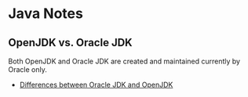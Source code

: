 # Java Notes

## OpenJDK vs. Oracle JDK
Both OpenJDK and Oracle JDK are created and maintained currently by Oracle only.
* [Differences between Oracle JDK and OpenJDK](https://stackoverflow.com/questions/22358071/differences-between-oracle-jdk-and-openjdk)
